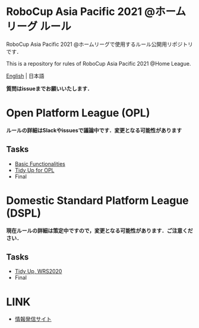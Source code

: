 # RoboCup Asia Pacific 2021 @ホームリーグ ルール
RoboCup Asia Pacific 2021 @ホームリーグで使用するルール公開用リポジトリです．  

This is a repository for rules of RoboCup Asia Pacific 2021 @Home League. 

[English](README_en.md) | 日本語

**質問はissueまでお願いいたします．**

# Open Platform League (OPL)
**ルールの詳細はSlackやissuesで議論中です．変更となる可能性があります**

## Tasks
- [Basic Functionalities](./rules/basicfunctionalities_ja.md)
- [Tidy Up for OPL](./rules/tidyup_opl_ja.md)
- Final

# Domestic Standard Platform League (DSPL)
**現在ルールの詳細は策定中ですので，変更となる可能性があります．ご注意ください．**

## Tasks
- [Tidy Up, WRS2020](rules/tidyup_ja.md) 
- Final

# LINK

- [情報発信サイト](https://github.com/RoboCupAtHomeJP/AtHome2021)